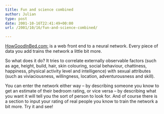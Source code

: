 ```yaml
---
title: Fun and science combined
author: Julian
type: post
date: 2001-10-16T22:41:49+00:00
url: /2001/10/16/fun-and-science-combined/

---
```

[HowGoodInBed.com:][1] is a web front end to a neural network. Every piece of data you add trains the network a little bit more.
  
So what does it do? It tries to correlate externally observable factors (such as age, height, build, hair, skin colouring, social behaviour, chattiness, happiness, physical activity level and intelligence) with sexual attributes (such as viviaciousness, willingness, location, adventurousness and skill).
  
You can enter the network either way &#8211; by describing someone you know to get an estimate of their bedroom rating, or vice versa &#8211; by describing what you want it will tell you the sort of person to look for. And of course there is a section to input your rating of real people you know to train the network a bit more. Try it and see!

 [1]: https://www.howgoodinbed.com